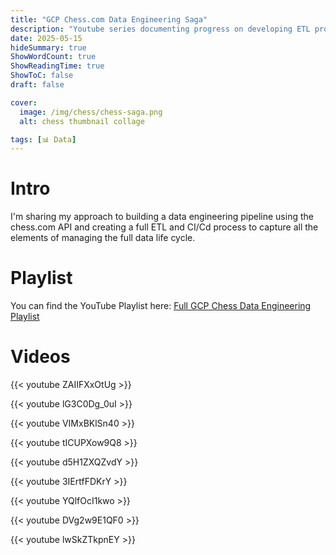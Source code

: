 ```yaml
---
title: "GCP Chess.com Data Engineering Saga"
description: "Youtube series documenting progress on developing ETL process for chess.com API"
date: 2025-05-15
hideSummary: true
ShowWordCount: true
ShowReadingTime: true
ShowToC: false
draft: false

cover:
  image: /img/chess/chess-saga.png
  alt: chess thumbnail collage

tags: [📊 Data]
---
```


# Intro

I'm sharing my approach to building a data engineering pipeline using the chess.com API and creating a full ETL and CI/Cd process to capture all the elements of managing the full data life cycle.

# Playlist

You can find the YouTube Playlist here: [Full GCP Chess Data Engineering Playlist](https://www.youtube.com/watch?v=lwSkZTkpnEY&list=PLO11bvk9ifg6WvIlJgwl3jy9nzk20JqAD)

# Videos

{{< youtube ZAIIFXxOtUg >}} 

{{< youtube lG3C0Dg_0uI >}} 

{{< youtube VIMxBKlSn40 >}} 

{{< youtube tICUPXow9Q8 >}} 

{{< youtube d5H1ZXQZvdY >}} 

{{< youtube 3IErtfFDKrY >}} 

{{< youtube YQlfOcI1kwo >}} 

{{< youtube DVg2w9E1QF0 >}} 

{{< youtube lwSkZTkpnEY >}} 
